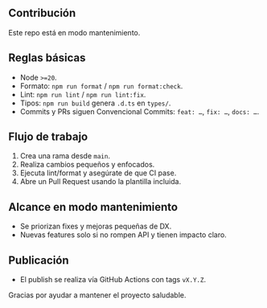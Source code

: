 ## Contribución

Este repo está en modo mantenimiento.

## Reglas básicas

- Node `>=20`.
- Formato: `npm run format` / `npm run format:check`.
- Lint: `npm run lint` / `npm run lint:fix`.
- Tipos: `npm run build` genera `.d.ts` en `types/`.
- Commits y PRs siguen Convencional Commits: `feat: …`, `fix: …`, `docs: …`.

## Flujo de trabajo

1. Crea una rama desde `main`.
2. Realiza cambios pequeños y enfocados.
3. Ejecuta lint/format y asegúrate de que CI pase.
4. Abre un Pull Request usando la plantilla incluida.

## Alcance en modo mantenimiento

- Se priorizan fixes y mejoras pequeñas de DX.
- Nuevas features solo si no rompen API y tienen impacto claro.

## Publicación

- El publish se realiza vía GitHub Actions con tags `vX.Y.Z`.

Gracias por ayudar a mantener el proyecto saludable.
